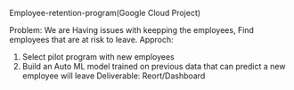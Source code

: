 Employee-retention-program(Google Cloud Project)

Problem: We are Having issues with keepping the employees, Find employees that are at risk to leave. Approch:

1) Select pilot program with new employees
2) Build an Auto ML model trained on previous data that can predict a new employee will leave Deliverable: Reort/Dashboard
